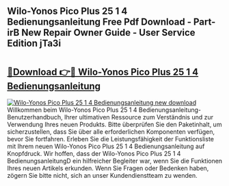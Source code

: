 ## Wilo-Yonos Pico Plus 25 1 4 Bedienungsanleitung Free Pdf Download - Part-irB New Repair Owner Guide - User Service Edition jTa3i

# <h2><a href="http://df2ssfe.blite.top/?on=Wilo-Yonos+Pico+Plus+25+1+4+Bedienungsanleitung">🔗Download 👉🔴 Wilo-Yonos Pico Plus 25 1 4 Bedienungsanleitung</a></h2>

[![Wilo-Yonos Pico Plus 25 1 4 Bedienungsanleitung new download](https://i.imgur.com/lujVjoI.png)](http://df2ssfe.blite.top/?on=Wilo-Yonos+Pico+Plus+25+1+4+Bedienungsanleitung)
Willkommen beim Wilo-Yonos Pico Plus 25 1 4 Bedienungsanleitung-Benutzerhandbuch, Ihrer ultimativen Ressource zum Verständnis und zur Verwendung Ihres neuen Produkts. Bitte überprüfen Sie den Paketinhalt, um sicherzustellen, dass Sie über alle erforderlichen Komponenten verfügen, bevor Sie fortfahren. Erleben Sie die Leistungsfähigkeit der Funktionsliste mit Ihrem neuen Wilo-Yonos Pico Plus 25 1 4 Bedienungsanleitung auf Knopfdruck. Wir hoffen, dass der Wilo-Yonos Pico Plus 25 1 4 BedienungsanleitungD ein hilfreicher Begleiter war, wenn Sie die Funktionen Ihres neuen Artikels erkunden. Wenn Sie Fragen oder Bedenken haben, zögern Sie bitte nicht, sich an unser Kundendienstteam zu wenden.
